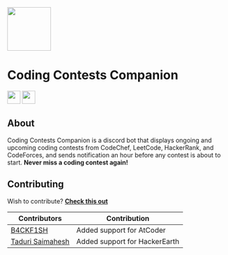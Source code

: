 <img src='https://i.imgur.com/3aNn4U4.png' height='100px'/>
<h1>Coding Contests Companion</h2>
<a href="https://discord.com/api/oauth2/authorize?client_id=1023627528860086332&permissions=268435456&scope=bot%20applications.commands"><img src = "https://img.shields.io/badge/Invite Bot-Page?style=flat&color=1CA2F1" height = 30px></a> <a href="https://discord.gg/9sDtq74DMn"><img src = "https://img.shields.io/badge/Support Sever-Page?style=flat&color=1CA2F1" height = 30px></a>

## About

Coding Contests Companion is a discord bot that displays ongoing and upcoming coding contests from CodeChef, LeetCode, HackerRank, and CodeForces, and sends notification an hour before any contest is about to start. **Never miss a coding contest again!**

## Contributing

Wish to contribute? **[Check this out](CONTRIBUTING.md)**

| **Contributors** | **Contribution**|
| --- | --- |
| [B4CKF1SH](https://github.com/B4CKF1SH) | Added support for AtCoder |
| [Taduri Saimahesh](https://github.com/saimaheshtaduri) | Added support for HackerEarth |